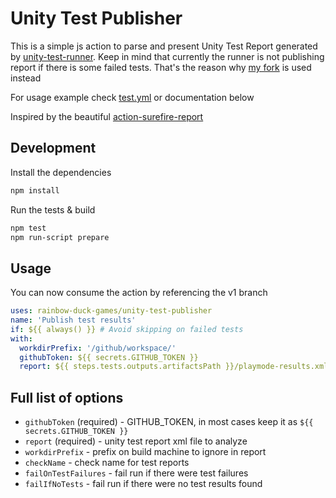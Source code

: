 # Unity Test Publisher

This is a simple js action to parse and present Unity Test Report generated by [unity-test-runner](https://github.com/game-ci/unity-test-runner).
Keep in mind that currently the runner is not publishing report if there is some failed
tests. That's the reason why [my fork](https://github.com/rainbow-duck-games/unity-test-runner) is used instead

For usage example check [test.yml](.github/workflows/test.yml) or documentation below

Inspired by the beautiful [action-surefire-report](https://github.com/ScaCap/action-surefire-report)

## Development

Install the dependencies

```bash
npm install
```

Run the tests & build

```bash
npm test
npm run-script prepare
```

## Usage

You can now consume the action by referencing the v1 branch

```yaml
uses: rainbow-duck-games/unity-test-publisher
name: 'Publish test results'
if: ${{ always() }} # Avoid skipping on failed tests
with:
  workdirPrefix: '/github/workspace/'
  githubToken: ${{ secrets.GITHUB_TOKEN }}
  report: ${{ steps.tests.outputs.artifactsPath }}/playmode-results.xml
```

## Full list of options
- `githubToken` (required) - GITHUB_TOKEN, in most cases keep it as `${{ secrets.GITHUB_TOKEN }}`
- `report` (required) - unity test report xml file to analyze
- `workdirPrefix` - prefix on build machine to ignore in report
- `checkName` - check name for test reports
- `failOnTestFailures` - fail run if there were test failures
- `failIfNoTests` - fail run if there were no test results found
